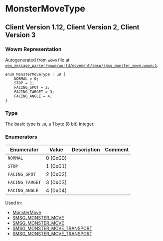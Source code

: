 # MonsterMoveType

## Client Version 1.12, Client Version 2, Client Version 3

### Wowm Representation

Autogenerated from `wowm` file at [`wow_message_parser/wowm/world/movement/smsg/smsg_monster_move.wowm:1`](https://github.com/gtker/wow_messages/tree/main/wow_message_parser/wowm/world/movement/smsg/smsg_monster_move.wowm#L1).

```rust,ignore
enum MonsterMoveType : u8 {
    NORMAL = 0;
    STOP = 1;
    FACING_SPOT = 2;
    FACING_TARGET = 3;
    FACING_ANGLE = 4;
}
```
### Type
The basic type is `u8`, a 1 byte (8 bit) integer.
### Enumerators
| Enumerator | Value  | Description | Comment |
| --------- | -------- | ----------- | ------- |
| `NORMAL` | 0 (0x00) |  |  |
| `STOP` | 1 (0x01) |  |  |
| `FACING_SPOT` | 2 (0x02) |  |  |
| `FACING_TARGET` | 3 (0x03) |  |  |
| `FACING_ANGLE` | 4 (0x04) |  |  |

Used in:
* [MonsterMove](monstermove.md)
* [SMSG_MONSTER_MOVE](smsg_monster_move.md)
* [SMSG_MONSTER_MOVE](smsg_monster_move.md)
* [SMSG_MONSTER_MOVE_TRANSPORT](smsg_monster_move_transport.md)
* [SMSG_MONSTER_MOVE_TRANSPORT](smsg_monster_move_transport.md)

